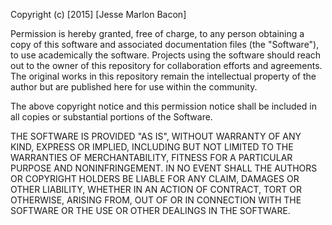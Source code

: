 Copyright (c) [2015] [Jesse Marlon Bacon]

Permission is hereby granted, free of charge, to any person obtaining a copy
of this software and associated documentation files (the "Software"), to 
use academically the software.  Projects using the software should reach out to
the owner of this repository for collaboration efforts and agreements.  The original works
in this repository remain the intellectual property of the author but are published here for use
within the community.  

The above copyright notice and this permission notice shall be included in all
copies or substantial portions of the Software.

THE SOFTWARE IS PROVIDED "AS IS", WITHOUT WARRANTY OF ANY KIND, EXPRESS OR
IMPLIED, INCLUDING BUT NOT LIMITED TO THE WARRANTIES OF MERCHANTABILITY,
FITNESS FOR A PARTICULAR PURPOSE AND NONINFRINGEMENT. IN NO EVENT SHALL THE
AUTHORS OR COPYRIGHT HOLDERS BE LIABLE FOR ANY CLAIM, DAMAGES OR OTHER
LIABILITY, WHETHER IN AN ACTION OF CONTRACT, TORT OR OTHERWISE, ARISING FROM,
OUT OF OR IN CONNECTION WITH THE SOFTWARE OR THE USE OR OTHER DEALINGS IN THE
SOFTWARE.

